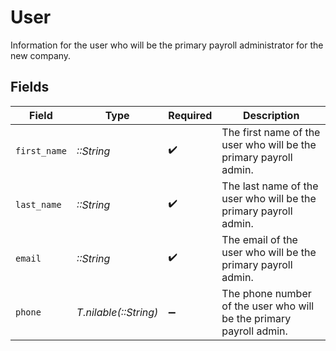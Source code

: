 # User

Information for the user who will be the primary payroll administrator for the new company.


## Fields

| Field                                                               | Type                                                                | Required                                                            | Description                                                         |
| ------------------------------------------------------------------- | ------------------------------------------------------------------- | ------------------------------------------------------------------- | ------------------------------------------------------------------- |
| `first_name`                                                        | *::String*                                                          | :heavy_check_mark:                                                  | The first name of the user who will be the primary payroll admin.   |
| `last_name`                                                         | *::String*                                                          | :heavy_check_mark:                                                  | The last name of the user who will be the primary payroll admin.    |
| `email`                                                             | *::String*                                                          | :heavy_check_mark:                                                  | The email of the user who will be the primary payroll admin.        |
| `phone`                                                             | *T.nilable(::String)*                                               | :heavy_minus_sign:                                                  | The phone number of the user who will be the primary payroll admin. |